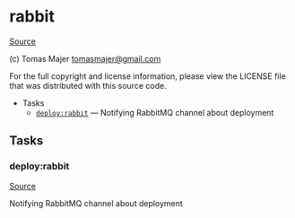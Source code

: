 <!-- DO NOT EDIT THIS FILE! -->
<!-- Instead edit contrib/rabbit.php -->
<!-- Then run bin/docgen -->

# rabbit

[Source](/contrib/rabbit.php)

(c) Tomas Majer <tomasmajer@gmail.com>

For the full copyright and license information, please view the LICENSE
file that was distributed with this source code.


* Tasks
  * [`deploy:rabbit`](#deploy:rabbit) — Notifying RabbitMQ channel about deployment


## Tasks
### deploy:rabbit
[Source](/contrib/rabbit.php#L16)

Notifying RabbitMQ channel about deployment




